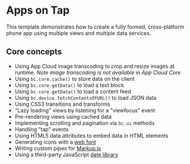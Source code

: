 # Apps on Tap

This template demonstrates how to create a fully formed, cross-platform phone 
app using multiple views and multiple data services.

## Core concepts

* Using App Cloud image transcoding to crop and resize images at runtime. *Note
image transcoding is not available in App Cloud Core*
* Using `bc.core.cache()` to store data on the client
* Using `bc.core.getData()` to load a text block
* Using `bc.core.getData()` to load a content feed
* Using `bc.device.fetchContentsOfURL()` to load JSON data
* Using CSS3 transitions and transforms
* "Lazy loading" views by listening for a "viewfocus" event
* Pre-rendering views using cached data
* Implementing scrolling and pagination via `bc.ui` methods
* Handling "tap" events
* Using HTML5 data attributes to embed data in HTML elements
* Generating icons with a [web font][1]
* Writing custom pipes for [Markup.js][2]
* Using a third-party JavaScript [date library][3]

[1]: http://fortawesome.github.com/Font-Awesome/
[2]: https://github.com/adammark/Markup.js
[3]: http://momentjs.com/
